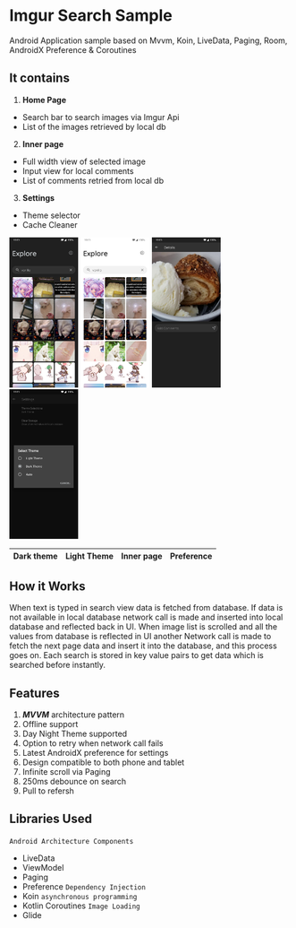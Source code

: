 # Imgur Search Sample
Android Application sample based on Mvvm, Koin, LiveData, Paging, Room, AndroidX Preference &amp; Coroutines

## It contains
1. **Home Page**
  * Search bar to search images via Imgur Api
  * List of the images retrieved by local db
2. **Inner page**
  * Full width view of selected image
  * Input view for local comments
  * List of comments retried from local db
3. **Settings**
  * Theme selector
  * Cache Cleaner

<div>
  <img float=left width=24.5% src="media/home-dark.png">
  <img float=left width=24.5% src="media/home-light.png">
  <img float=left width=24.5% src="media/inner-page.png">
  <img float=left width=24.5% src="media/theme.png">
</div>

Dark theme | Light Theme | Inner page | Preference
--- | --- | --- | ---

## How it Works
When text is typed in search view data is fetched from database. If data is not available in local database network call is made and inserted into local database and reflected back in UI. When image list is scrolled and all the values from database is reflected in UI another Network call is made to fetch the next page data and insert it into the database, and this process goes on. Each search is stored in key value pairs to get data which is searched before instantly.

## Features
1. ***MVVM*** architecture pattern
2. Offline support
3. Day Night Theme supported
4. Option to retry when network call fails
5. Latest AndroidX preference for settings
6. Design compatible to both phone and tablet
7. Infinite scroll via Paging
8. 250ms debounce on search
9. Pull to refersh 


## Libraries Used

 `Android Architecture Components`
* LiveData
* ViewModel
* Paging
* Preference
 `Dependency Injection`
* Koin
 `asynchronous programming`
* Kotlin Coroutines
`Image Loading`
* Glide
 




